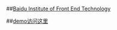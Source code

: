 ##[Baidu Institute of Front End Technology](http://ife.baidu.com/course/all)

##[demo访问这里](https://kad0108.github.io/IFE/)
